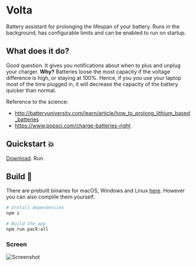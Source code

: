 # Volta

Battery assistant for prolonging the lifespan of your battery. Runs in the background, has configurable limits and can be enabled to run on startup.

## What does it do?

Good question. It gives you notifications about when to plus and unplug your charger. **Why?** Batteries loose the most capacity if the voltage difference is high, or staying at 100%. Hence, if you you use your laptop most of the time plugged in, it will decrease the capacity of the battery quicker than normal.

Reference to the science:

- http://batteryuniversity.com/learn/article/how_to_prolong_lithium_based_batteries
- https://www.popsci.com/charge-batteries-right


## Quickstart 💥

[Download](https://github.com/CupCakeArmy/volta/releases). Run.

## Build 🔨

There are prebuilt binaries for macOS, Windows and Linux [here](https://github.com/CupCakeArmy/volta/releases). However you can also complile them yourself.

```bash
# Install dependencies
npm i

# Build the app
npm run pack:all
```

### Screen

![Screenshot](https://i.imgur.com/DX8mjRE.png)
